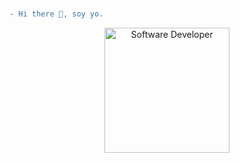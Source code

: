 ###
```diff
- Hi there 👋, soy yo. 
```

<div align="center">
  <img src="https://media0.giphy.com/media/bGgsc5mWoryfgKBx1u/giphy.gif" alt="Software Developer" width="200" height="200">
</div>




<!--
**al-or/al-or** is a ✨ _special_ ✨ repository because its `README.md` (this file) appears on your GitHub profile.

Here are some ideas to get you started:

- 🔭 I’m currently working on ...
- 🌱 I’m currently learning ...
- 👯 I’m looking to collaborate on ...
- 🤔 I’m looking for help with ...
- 💬 Ask me about ...
- 📫 How to reach me: ...
- 😄 Pronouns: ...
- ⚡ Fun fact: ...
-->
